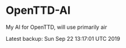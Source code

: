 # OpenTTD-AI
My AI for OpenTTD, will use primarily air

Latest backup: Sun Sep 22 13:17:01 UTC 2019

